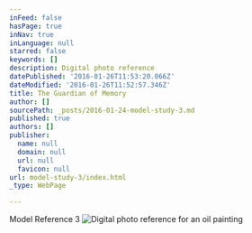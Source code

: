 ```yaml
---
inFeed: false
hasPage: true
inNav: true
inLanguage: null
starred: false
keywords: []
description: Digital photo reference
datePublished: '2016-01-26T11:53:20.066Z'
dateModified: '2016-01-26T11:52:57.346Z'
title: The Guardian of Memory
author: []
sourcePath: _posts/2016-01-24-model-study-3.md
published: true
authors: []
publisher:
  name: null
  domain: null
  url: null
  favicon: null
url: model-study-3/index.html
_type: WebPage

---
```

Model Reference 3
![Digital photo reference for an oil painting](https://s3-us-west-2.amazonaws.com/the-grid-img/p/4eec6520438f1072fc90f5e98c37a48563e8e67a.jpg)